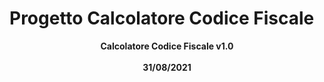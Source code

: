 # Progetto Calcolatore Codice Fiscale

<div align="center">
  <b> Calcolatore Codice Fiscale v1.0 </b>
  <br><br>
  <b> 31/08/2021 </b>
</div>


